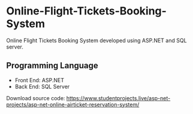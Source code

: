 # Online-Flight-Tickets-Booking-System
Online Flight Tickets Booking System developed using ASP.NET and SQL server. 

<!-- wp:heading -->
<h2>Programming Language</h2>
<!-- /wp:heading -->

<!-- wp:list -->
<ul><li>Front End: ASP.NET</li><li>Back End: SQL Server</li></ul>
<!-- /wp:list -->

Download source code:
https://www.studentprojects.live/asp-net-projects/asp-net-online-airticket-reservation-system/
